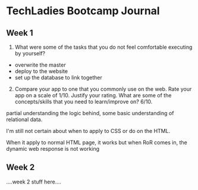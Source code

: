 # TechLadies Bootcamp Journal

## Week 1
1. What were some of the tasks that you do not feel comfortable executing by yourself?
- overwrite the master
- deploy to the website
- set up the database to link together

2. Compare your app to one that you commonly use on the web. Rate your app on a scale of 1/10. Justify your rating. What are some of the concepts/skills that you need to learn/improve on?
6/10.

partial understanding the logic behind, some basic understanding of relational data.

I'm still not certain about when to apply to CSS or do on the HTML.

When it apply to normal HTML page, it works but when RoR comes in, the dynamic web response is not working

## Week 2
....week 2 stuff here....
